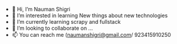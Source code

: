 - 👋 Hi, I’m Nauman Shigri
- 👀 I’m interested in learning New things about new technologies 
- 🌱 I’m currently learning scrapy and fullstack
- 💞️ I’m looking to collaborate on ...
- 📫 You can reach me (naumanshigri@gmail.com/ 923415910250

<!---
naumanshigri/naumanshigri is a ✨ special ✨ repository because its `README.md` (this file) appears on your GitHub profile.
You can click the Preview link to take a look at your changes.
--->
